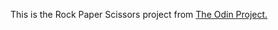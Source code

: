 This is the Rock Paper Scissors project from [The Odin Project.](https://www.theodinproject.com/courses/web-development-101/lessons/rock-paper-scissors?ref=lnav)